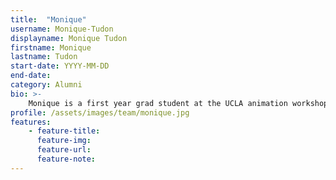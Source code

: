 ```yaml
---
title:  "Monique"
username: Monique-Tudon
displayname: Monique Tudon
firstname: Monique
lastname: Tudon
start-date: YYYY-MM-DD 
end-date:
category: Alumni
bio: >- 
    Monique is a first year grad student at the UCLA animation workshop. A 2020 graduate, she studied English and film in her undergraduate years. She's passionate about combining old and new methods to foster learning environments that are collaborative, experimental and visually-stimulating.    
profile: /assets/images/team/monique.jpg
features:
    - feature-title: 
      feature-img: 
      feature-url: 
      feature-note: 
---
```

